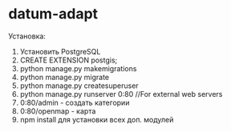 # datum-adapt

Установка:
1. Установить PostgreSQL
2. CREATE EXTENSION postgis;
3. python manage.py makemigrations
4. python manage.py migrate
5. python manage.py createsuperuser
6. python manage.py runserver 0:80 //For external web servers
7. 0:80/admin - создать категории
8. 0:80/openmap - карта
9. npm install для установки всех доп. модулей

